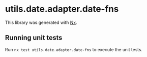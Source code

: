 # utils.date.adapter.date-fns

This library was generated with [Nx](https://nx.dev).

## Running unit tests

Run `nx test utils.date.adapter.date-fns` to execute the unit tests.
